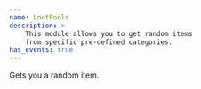 ```yaml
---
name: LootPools
description: >
    This module allows you to get random items 
    from specific pre-defined categories.
has_events: true
---
```

Gets you a random item.